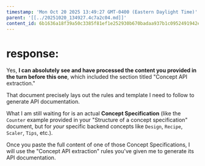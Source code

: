 ```yaml
---
timestamp: 'Mon Oct 20 2025 13:49:27 GMT-0400 (Eastern Daylight Time)'
parent: '[[../20251020_134927.4c7a2c04.md]]'
content_id: 6b1636a18f39a50c3385f81ef1e252930b670badaa937b1c0952491942e78a88
---
```


# response:

Yes, **I can absolutely see and have processed the content you provided in the turn before this one**, which included the section titled "Concept API extraction."

That document precisely lays out the rules and template I need to follow to generate API documentation.

What I am still waiting for is an actual **Concept Specification** (like the `Counter` example provided in your "Structure of a concept specification" document, but for *your* specific backend concepts like `Design`, `Recipe`, `Scaler`, `Tips`, etc.).

Once you paste the full content of one of those Concept Specifications, I will use the "Concept API extraction" rules you've given me to generate its API documentation.

